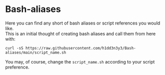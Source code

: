 # Bash-aliases

Here you can find any short of bash aliases or script references you would like.  
This is an initial thought of creating bash aliases and call them from here with:  
```
curl -sS https://raw.githubusercontent.com/h1dd3n3y3/Bash-aliases/main/script_name.sh
```
You may, of course, change the `script_name.sh` according to your script preference.
